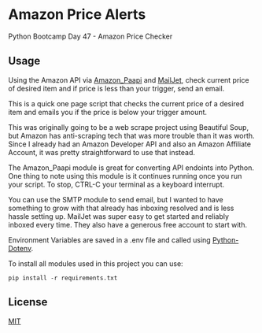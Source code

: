 # Amazon Price Alerts

Python Bootcamp Day 47 - Amazon Price Checker


## Usage
Using the Amazon API via [Amazon_Paapi](https://python-amazon-paapi.readthedocs.io/en/latest/index.html) and [MailJet](https://app.mailjet.com/dashboard), check current price of desired item and if 
price is less than your trigger, send an email.

This is a quick one page script that checks the current price of a desired item
and emails you if the price is below your trigger amount.

This was originally going to be a web scrape project using Beautiful Soup, but
Amazon has anti-scraping tech that was more trouble than it was worth. Since I 
already had an Amazon Developer API and also an Amazon Affiliate Account, it was
pretty straightforward to use that instead.

The Amazon_Paapi module is great for converting API endoints into Python. One thing
to note using this module is it continues running once you run your script. To
stop, CTRL-C your terminal as a keyboard interrupt.

You can use the SMTP module to send email, but I wanted to have something to grow
with that already has inboxing resolved and is less hassle setting up. MailJet was
super easy to get started and reliably inboxed every time. They also have a 
generous free account to start with.

Environment Variables are saved in a .env file and called using [Python-Dotenv](https://pypi.org/project/python-dotenv/).

To install all modules used in this project you can use:

`pip install -r requirements.txt`

## License
[MIT](https://choosealicense.com/licenses/mit/)